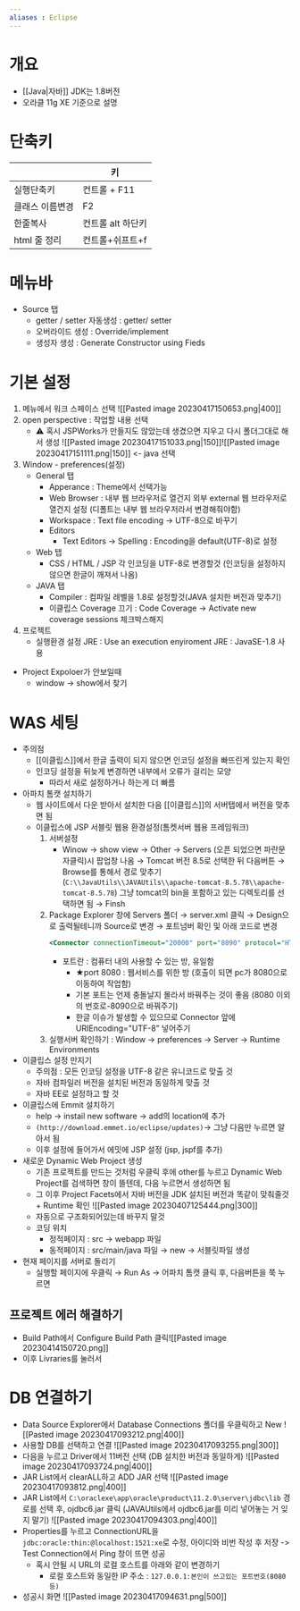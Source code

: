 ```yaml
---
aliases : Eclipse
---
```


# 개요
- [[Java|자바]] JDK는 1.8버전
- 오라클 11g XE 기준으로 설명


# 단축키

|                 | 키  |
| --------------- | --- |
| 실행단축키      |컨트롤 + F11|
| 클래스 이름변경 |F2 |
| 한줄복사        |컨트롤 alt 하단키 |
| html 줄 정리                | 컨트롤+쉬프트+f |

# 메뉴바
- Source 탭
    - getter / setter 자동생성 : getter/ setter
    - 오버라이드 생성 : Override/implement
    - 생성자 생성 : Generate Constructor using Fieds

# 기본 설정
1. 메뉴에서 워크 스페이스 선택
  ![[Pasted image 20230417150653.png|400]]
2.  open perspective : 작업할 내용 선택
	- ⚠️ 혹시 JSPWorks가 만들지도 않았는데 생겼으면 지우고 다시 폴더그대로 해서 생성
		  ![[Pasted image 20230417151033.png|150]]![[Pasted image 20230417151111.png|150]]   <- java 선택
3.  Window - preferences(설정)
	- General 탭
		- Apperance : Theme에서 선택가능
		- Web Browser : 내부 웹 브라우저로 열건지 외부 external 웹 브라우저로 열건지 설정 (디폴트는 내부 웹 브라우저라서 변경해줘야함)
		- Workspace : Text file encoding → UTF-8으로 바꾸기
		- Editors
			- Text Editors → Spelling : Encoding을 default(UTF-8)로 설정
	- Web 탭
		- CSS / HTML / JSP 각 인코딩을 UTF-8로 변경할것 (인코딩을 설정하지 않으면 한글이 깨져서 나옴)
	- JAVA 탭
		- Compiler : 컴파일 레벨을 1.8로 설정할것(JAVA 설치한 버전과 맞추기)
		- 이클립스 Coverage 끄기 : Code Coverage → Activate new coverage sessions 체크박스해지
4.  프로젝트
	- 실행환경 설정 JRE : Use an execution enyiroment JRE : JavaSE-1.8 사용


- Project Expoloer가 안보일때
	- window -> show에서 찾기


# WAS 세팅
- 주의점
	- [[이클립스]]에서 한글 출력이 되지 않으면 인코딩 설정을 빠뜨린게 있는지 확인
	- 인코딩 설정을 뒤늦게 변경하면 내부에서 오류가 걸리는 모양
		- 따라서 새로 설정하거나 하는게 더 빠름
-  아파치 톰캣 설치하기
	- 웹 사이트에서 다운 받아서 설치한 다음 [[이클립스]]의 서버탭에서 버전을 맞추면 됨
	- 이클립스에 JSP 서블릿 웹용 환경설정(톰켓서버 웹용 프레임워크)
		1.  서버설정
			- Winow → show view → Other → Servers (오픈 되었으면 파란문자클릭)시 팝업창 나옴 → Tomcat 버전 8.5로 선택한 뒤 다음버튼 → Browse를 통해서 경로 맞추기(`C:\\JavaUtils\\JAVAUtils\\apache-tomcat-8.5.78\\apache-tomcat-8.5.78`) 그냥 tomcat의 bin을 포함하고 있는 디렉토리를 선택하면 됨 → Finsh
		2.  Package Explorer 창에 Servers 폴더 → server.xml 클릭 → Design으로 출력될테니까 Source로 변경 → 포트넘버 확인 및 아래 코드로 변경
			```xml
			<Connector connectionTimeout="20000" port="8090" protocol="HTTP/1.1" redirectPort="8443" URIEncoding="UTF-8"/>
			```
			- 포트란 : 컴퓨터 내의 사용할 수 있는 방, 유일함
				- ★port 8080 : 웹서비스를 위한 방 (호출이 되면 pc가 8080으로 이동하여 작업함)
				- 기본 포트는 언제 충돌날지 몰라서 바꿔주는 것이 좋음 (8080 이외의 번호로-8090으로 바꿔주기)
				- 한글 이슈가 발생할 수 있으므로 Connector 앞에 URIEncoding="UTF-8” 넣어주기
		3.  실행서버 확인하기 : Window → preferences → Server → Runtime Environments
- 이클립스 설정 만지기
	- 주의점 : 모든 인코딩 설정을 UTF-8 같은 유니코드로 맞출 것
	- 자바 컴파일러 버전을 설치된 버전과 동일하게 맞출 것
	- 자바 EE로 설정하고 할 것
- 이클립스에 Emmit 설치하기
	- help → instail new software → add의 location에 추가
	- `(http://download.emmet.io/eclipse/updates)`→ 그냥 다음만 누르면 알아서 됨
	- 이후 설정에 들어가서 에밋에 JSP 설정 (jsp, jspf를 추가)
- 새로운 Dynamic Web Project 생성
	- 기존 프로젝트를 만드는 것처럼 우클릭 후에 other를 누르고 Dynamic Web Project를 검색하면 창이 뜰텐데, 다음 누르면서 생성하면 됨
	- 그 이후 Project Facets에서 자바 버전을 JDK 설치된 버전과 똑같이 맞춰줄것 + Runtime 확인
		  ![[Pasted image 20230407125444.png|300]]
	- 자동으로 구조화되어있는데 바꾸지 말것
	- 코딩 위치
		- 정적페이지 : src → webapp 파일
		- 동적페이지 : src/main/java 파일 → new → 서블릿파일 생성
- 현재 페이지를 서버로 돌리기
	- 실행할 페이지에 우클릭 → Run As → 어파치 톰캣 클릭 후, 다음버튼을 쭉 누르면 


## 프로젝트 에러 해결하기
- Build Path에서 Configure Build Path 클릭![[Pasted image 20230414150720.png]]
- 이후 Livraries를 눌러서 


# DB 연결하기
- Data Source Explorer에서 Database Connections 폴더를 우클릭하고 New
  ![[Pasted image 20230417093212.png|400]]
- 사용할 DB를 선택하고 연결
  ![[Pasted image 20230417093255.png|300]]
- 다음을 누르고 Driver에서 11버전 선택 (DB 설치한 버전과 동일하게)
  ![[Pasted image 20230417093724.png|400]]
- JAR List에서 clearALL하고 ADD JAR 선택
  ![[Pasted image 20230417093812.png|400]]
- JAR List에서 `C:\oraclexe\app\oracle\product\11.2.0\server\jdbc\lib` 경로를 선택 후, ojdbc6.jar 클릭 (JAVAUtils에서 ojdbc6.jar를 미리 넣어놓는 거 잊지 말기)
  ![[Pasted image 20230417094303.png|400]]
- Properties를 누르고 ConnectionURL을 `jdbc:oracle:thin:@localhost:1521:xe`로 수정, 아이디와 비번 작성 후 저장 -> Test Connection에서 Ping 창이 뜨면 성공
	- 혹시 안될 시 URL의 로컬 호스트를 아래와 같이 변경하기
		- 로컬 호스트와 동일한 IP 주소 : `127.0.0.1:본인이 쓰고있는 포트번호(8080 등)`
- 성공시 화면
   ![[Pasted image 20230417094631.png|500]]